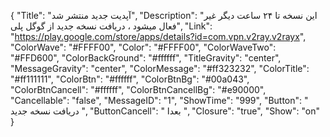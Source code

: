 {
"Title": "آپدیت جدید منتشر شد",
"Description": "این نسخه تا ۲۴ ساعت دیگر غیر فعال میشود ، دریافت نسخه جدید از گوگل پلی",
"Link": "https://play.google.com/store/apps/details?id=com.vpn.v2ray.v2rayx",
"ColorWave": "#FFFF00",
"Color": "#FFFF00",
"ColorWaveTwo": "#FFD600",
"ColorBackGround": "#ffffff",
"TitleGravity": "center",
"MessageGravity": "center",
"ColorMessage": "#ff323232",
"ColorTitle": "#ff111111",
"ColorBtn": "#ffffff",
"ColorBtnBg": "#00a043",
"ColorBtnCancell": "#ffffff",
"ColorBtnCancellBg": "#e90000",
"Cancellable": "false",
"MessageID": "1",
"ShowTime": "999",
"Button": "  دریافت نسخه جدید  ",
"ButtonCancell": " بعدا ",
"Closure": "true",
"Show": "on"
}
